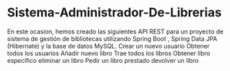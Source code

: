 # Sistema-Administrador-De-Librerias
En este ocasion, hemos creado las siguientes API REST para un  proyecto de sistema de gestión de bibliotecas  utilizando  Spring Boot ,  Spring Data JPA  (Hibernate) y la base de datos MySQL.
Crear un nuevo usuario
Obtener todos los usuarios
Añadir nuevo libro
Trae todos los libros
Obtener libro específico
eliminar un libro 
Pedir un libro prestado 
devolver un libro
